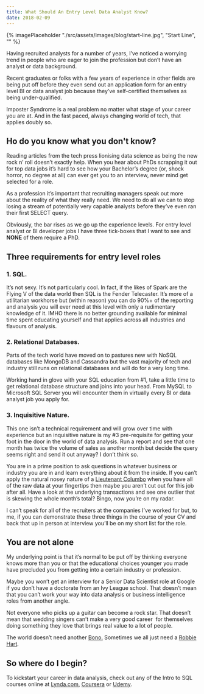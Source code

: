 ```yaml
---
title: What Should An Entry Level Data Analyst Know?
date: 2018-02-09
---
```

{% imagePlaceholder "./src/assets/images/blog/start-line.jpg", "Start Line", "" %}

Having recruited analysts for a number of years, I’ve noticed a worrying trend in people who are eager to join the profession but don’t have an analyst or data background.

Recent graduates or folks with a few years of experience in other fields are being put off before they even send out an application form for an entry level BI or data analyst job because they’ve self-certified themselves as being under-qualified.

Imposter Syndrome is a real problem no matter what stage of your career you are at. And in the fast paced, always changing world of tech, that applies doubly so.

## Ho do you know what you don't know?

Reading articles from the tech press lionising data science as being the new rock n’ roll doesn’t exactly help. When you hear about PhDs scrapping it out for top data jobs it’s hard to see how your Bachelor’s degree (or, shock horror, no degree at all) can ever get you to an interview, never mind get selected for a role.

As a profession it’s important that recruiting managers speak out more about the reality of what they really need. We need to do all we can to stop losing a stream of potentially very capable analysts before they’ve even ran their first SELECT query.

Obviously, the bar rises as we go up the experience levels. For entry level analyst or BI developer jobs I have three tick-boxes that I want to see and **NONE** of them require a PhD.

## Three requirements for entry level roles

  ### 1. SQL. 
  
  It’s not sexy. It’s not particularly cool. In fact, if the likes of Spark are the Flying V of the data world then SQL is the Fender Telecaster. It’s more of a utilitarian workhorse but (within reason) you can do 90%+ of the reporting and analysis you will ever need at this level with only a rudimentary knowledge of it. IMHO there is no better grounding available for minimal time spent educating yourself and that applies across all industries and flavours of analysis.

  ### 2. Relational Databases.
  
  Parts of the tech world have moved on to pastures new with NoSQL databases like MongoDB and Cassandra but the vast majority of tech and industry still runs on relational databases and will do for a very long time.
  
  Working hand in glove with your SQL education from #1, take a little time to get relational database structure and joins into your head. From MySQL to Microsoft SQL Server you will encounter them in virtually every BI or data analyst job you apply for.

  ### 3. Inquisitive Nature.
  
  This one isn’t a technical requirement and will grow over time with experience but an inquisitive nature is my #3 pre-requisite for getting your foot in the door in the world of data analysis. Run a report and see that one month has twice the volume of sales as another month but decide the query seems right and send it out anyway? I don’t think so.
  
  You are in a prime position to ask questions in whatever business or industry you are in and learn everything about it from the inside. If you can’t apply the natural nosey nature of a [Lieutenant Columbo][1] when you have all of the raw data at your fingertips then maybe you aren’t cut out for this job after all. Have a look at the underlying transactions and see one outlier that is skewing the whole month’s total? Bingo, now you’re on my radar.

I can’t speak for all of the recruiters at the companies I&#8217;ve worked for but, to me, if you can demonstrate these three things in the course of your CV and back that up in person at interview you’ll be on my short list for the role.

## You are not alone

My underlying point is that it’s normal to be put off by thinking everyone knows more than you or that the educational choices younger you made have precluded you from getting into a certain industry or profession.

Maybe you won’t get an interview for a Senior Data Scientist role at Google if you don’t have a doctorate from an Ivy League school. That doesn’t mean that you can’t work your way into data analysis or business intelligence roles from another angle.

Not everyone who picks up a guitar can become a rock star. That doesn&#8217;t mean that wedding singers can’t make a very good career  for themselves doing something they love that brings real value to a lot of people.

The world doesn’t need another [Bono.][2] Sometimes we all just need a [Robbie Hart][3].

## So where do I begin?

To kickstart your career in data analysis, check out any of the Intro to SQL courses online at [Lynda.com][4], [Coursera][5] or [Udemy][6].

 [1]: https://en.wikipedia.org/wiki/Columbo_(character)
 [2]: http://www.u2.com/
 [3]: http://www.imdb.com/title/tt0120888/
 [4]: https://www.lynda.com/SQL-tutorials/Learning-SQL-Programming/548044-2.html
 [5]: https://www.coursera.org/learn/intro-sql
 [6]: https://www.udemy.com/the-complete-sql-bootcamp/